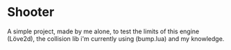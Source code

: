 # Shooter

A simple project, made by me alone, to test the limits of this engine (Löve2d), the collision lib i'm currently using (bump.lua) and my knowledge.
